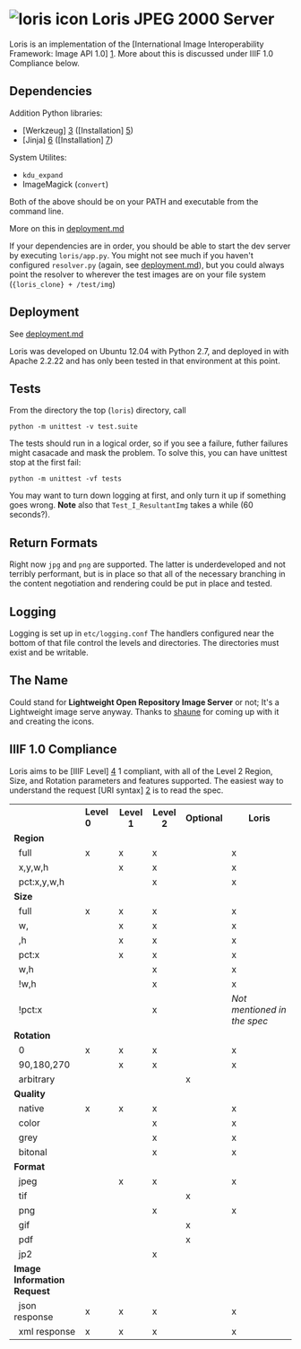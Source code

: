 ![loris icon](https://github.com/pulibrary/loris/blob/master/www/icons/loris-icon-name.png?raw=true)  Loris JPEG 2000 Server
========================

Loris is an implementation of the 
[International Image Interoperability Framework: Image API 1.0] [1]. More about 
this is discussed under IIIF 1.0 Compliance below.

Dependencies
------------
Addition Python libraries:
 * [Werkzeug] [3] ([Installation] [5])
 * [Jinja] [6] ([Installation] [7])

System Utilites:
 * `kdu_expand`
 * ImageMagick (`convert`)

Both of the above should be on your PATH and executable from the command line. 

More on this in [deployment.md][8]

If your dependencies are in order, you should be able to start the dev server 
by executing `loris/app.py`. You might not see much if you haven't configured
`resolver.py` (again, see [deployment.md][8]), but you could always point the
resolver to wherever the test images are on your file system 
(`{loris_clone} + /test/img`)

Deployment
----------
See [deployment.md][8]

Loris was developed on Ubuntu 12.04 with Python 2.7, and deployed in with 
Apache 2.2.22 and has only been tested in that environment at this point.

Tests
-----
From the directory the top (`loris`) directory, call 

	python -m unittest -v test.suite

The tests should run in a logical order, so if you see a failure, futher 
failures might casacade and mask the problem. To solve this, you can have 
unittest stop at the first fail:

	python -m unittest -vf tests

You may want to turn down logging at first, and only turn it up if something 
goes wrong. __Note__ also that `Test_I_ResultantImg` takes a while 
(60 seconds?).

Return Formats
--------------
Right now `jpg` and `png` are supported. The latter is underdeveloped and not 
terribly performant, but is in place so that all of the necessary branching in 
the content negotiation and rendering could be put in place and tested.

Logging
-------
Logging is set up in `etc/logging.conf` The handlers configured near the bottom 
of that file control the levels and directories. The directories must exist and 
be writable.

The Name
--------
Could stand for __Lightweight Open Repository Image Server__ or not; It's a 
Lightweight image serve anyway. Thanks to 
[shaune](https://github.com/sdellis "Shaun Ellis") for coming up with it and 
creating the icons.

IIIF 1.0 Compliance
-------------------
Loris aims to be [IIIF Level] [4] 1 compliant, with all of the Level 2 
Region, Size, and Rotation parameters and features supported. The easiest way 
to understand the request [URI syntax] [2] is to read the spec.

<table>
  <tbody>
    <tr>
      <th></th>
      <td><span style="font-weight: bold;">Level 0</td> 
      <th>Level 1</th>
      <th>Level 2</th>
      <th>Optional</th>
      <th>Loris</span></th>
    </tr>
    <tr>
      <td><strong>Region</strong></td>
      <td></td>
      <td></td>
      <td></td>
      <td></td>
      <td></td> 
    </tr>
    <tr>
      <td>&nbsp; full</td>
      <td>x</td>
      <td>x</td>
      <td>x</td>
      <td></td>
      <td>x</td> 
    </tr>
    <tr>
      <td>&nbsp;&nbsp;x,y,w,h</td>
      <td></td>
      <td>x</td>
      <td>x</td>
      <td></td>
      <td>x</td> 
    </tr>
    <tr>
      <td>&nbsp;&nbsp;pct:x,y,w,h</td>
      <td></td>
      <td><br>
      </td>
      <td>x</td>
      <td></td>
      <td>x</td> 
    </tr>
    <tr>
      <td><strong>Size</strong></td>
      <td></td>
      <td></td>
      <td></td>
      <td></td>
      <td></td>
    </tr>
    <tr>
      <td>&nbsp; full</td>
      <td>x</td>
      <td>x</td>
      <td>x</td>
      <td></td>
      <td>x</td> 
    </tr>
    <tr>
      <td>&nbsp;&nbsp;w,</td>
      <td></td>
      <td>x</td>
      <td>x</td>
      <td></td>
      <td>x</td> 
    </tr>
    <tr>
      <td>&nbsp;&nbsp;,h</td>
      <td></td>
      <td>x</td>
      <td>x</td>
      <td></td>
      <td>x</td> 
    </tr>
    <tr>
      <td>&nbsp;&nbsp;pct:x</td>
      <td></td>
      <td>x</td>
      <td>x</td>
      <td></td>
      <td>x</td> 
    </tr>
    <tr>
      <td>&nbsp;&nbsp;w,h</td>
      <td></td>
      <td></td>
      <td>x</td>
      <td></td>
      <td>x</td> 
    </tr>
    <tr>
      <td>&nbsp;&nbsp;!w,h</td>
      <td></td>
      <td></td>
      <td>x</td>
      <td></td>
      <td>x</td> 
    </tr>
    <tr>
      <td>&nbsp;&nbsp;!pct:x</td>
      <td></td>
      <td></td>
      <td>x</td>
      <td></td>
      <td><span style="font-style: italic;">Not mentioned in the spec</td> 
    </tr>
    <tr>
      <td><strong>Rotation</strong></td>
      <td></td>
      <td></td>
      <td></td>
      <td></td>
      <td></td>
    </tr>
    <tr>
      <td>&nbsp; 0</td>
      <td>x</td>
      <td>x</td>
      <td>x</td>
      <td></td>
      <td>x</td> 
    </tr>
    <tr>
      <td>&nbsp; 90,180,270</td>
      <td></td>
      <td>x</td>
      <td>x</td>
      <td></td>
      <td>x</td> 
    </tr>
    <tr>
      <td>&nbsp;&nbsp;arbitrary</td>
      <td></td>
      <td></td>
      <td></td>
      <td>x</td>
      <td></td>
    </tr>
    <tr>
      <td><strong>Quality</strong></td>
      <td></td>
      <td></td>
      <td></td>
      <td></td>
    </tr>
    <tr>
      <td>&nbsp; native</td>
      <td>x</td>
      <td>x</td>
      <td>x</td>
      <td></td>
      <td>x</td> 
    </tr>
    <tr>
      <td>&nbsp;&nbsp;color</td>
      <td></td>
      <td></td>
      <td>x</td>
      <td></td>
      <td>x</td> 
    </tr>
    <tr>
      <td>&nbsp;&nbsp;grey</td>
      <td></td>
      <td></td>
      <td>x</td>
      <td></td>
      <td>x</td> 
    </tr>
    <tr>
      <td>&nbsp;&nbsp;bitonal</td>
      <td></td>
      <td></td>
      <td>x</td>
      <td></td>
      <td>x</td> 
    </tr>
    <tr>
      <td><strong>Format</strong></td>
      <td></td>
      <td></td>
      <td></td>
      <td></td>
      <td></td>
    </tr>
    <tr>
      <td>&nbsp;&nbsp;jpeg</td>
      <td></td>
      <td>x</td>
      <td>x</td>
      <td></td>
      <td>x</td> 
    </tr>
    <tr>
      <td>&nbsp;&nbsp;tif</td>
      <td></td>
      <td></td>
      <td></td>
      <td>x</td>
      <td></td>
    </tr>
    <tr>
      <td>&nbsp;&nbsp;png</td>
      <td></td>
      <td></td>
      <td>x</td>
      <td></td>
      <td>x</td> 
    </tr>
    <tr>
      <td>&nbsp;&nbsp;gif</td>
      <td></td>
      <td></td>
      <td></td>
      <td>x</td>
      <td></td>
    </tr>
    <tr>
      <td>&nbsp;&nbsp;pdf</td>
      <td></td>
      <td></td>
      <td></td>
      <td>x</td>
      <td></td>
    </tr>
    <tr>
      <td>&nbsp;&nbsp;jp2</td>
      <td></td>
      <td></td>
      <td>x</td>
      <td></td>
      <td></td>
    </tr>
    <tr>
      <td><strong>Image Information Request</strong></td>
      <td></td>
      <td></td>
      <td></td>
      <td></td>
      <td></td>
    </tr>
    <tr>
      <td>&nbsp; json response</td>
      <td>x</td>
      <td>x</td>
      <td>x</td>
      <td></td>
      <td>x</td> 
    </tr>
    <tr>
      <td>&nbsp; xml response</td>
      <td>x</td>
      <td>x</td>
      <td>x</td>
      <td></td>
      <td>x</td> 
    </tr>
  </tbody>
</table>

[1]: http://www-sul.stanford.edu/iiif/image-api/ "International Image Interoperability Framework: Image API 1.0"
[2]: http://www-sul.stanford.edu/iiif/image-api/#url_syntax "IIIF URL Syntax"
[3]: http://werkzeug.pocoo.org/ "Werkzeug Python WSGI Utility Library"
[4]: http://www-sul.stanford.edu/iiif/image-api/compliance.html "IIIF Levels"
[5]: http://werkzeug.pocoo.org/docs/installation/ "Werkzeug Installation"
[6]: http://jinja.pocoo.org/ "Jinja2"
[7]: http://jinja.pocoo.org/docs/intro/#installation "Jinja2 Installation"
[8]: https://github.com/pulibrary/loris/blob/master/doc/deployment.md "Loris Deployment"